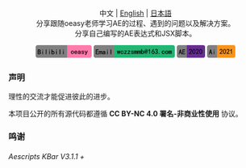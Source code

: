 <p align="center">
  <br>中文 | <a href="README_en.md">English</a> | <a href="README_ja.md">日本語</a>
  <br>分享跟随oeasy老师学习AE的过程、遇到的问题以及解决方案。<br>分享自己编写的AE表达式和JSX脚本。
</p>

<p align="center">
  <a href=""><img src="README_File/5.png" alt="AE" height="25"></a>
  <a href=""><img src="README_File/4.png" alt="GitHub stars" height="25"></a>
  <a href=""><img src="README_File/6.png" alt="GitHub issues" height="25"></a>
  <a href=""><img src="README_File/7.png" alt="Sina Weibo" height="25"></a>
</p>

### 声明

理性的交流才能促进彼此的进步。

本项目公开的所有源代码都遵循 **CC BY-NC 4.0 署名-非商业性使用** 协议。

### 鸣谢

######  Aescripts KBar V3.1.1 +

